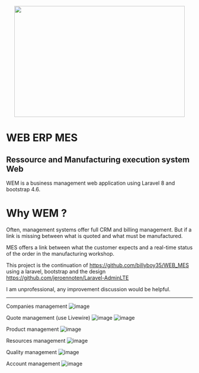 

<p align="center">
  <img width="460" height="300" src="https://user-images.githubusercontent.com/75578469/127404015-3706b77f-dea3-4acb-a722-06f483de95a9.png">
</p>

# WEB ERP MES
##  Ressource and Manufacturing execution system  Web

WEM is a business management web application using Laravel 8 and bootstrap 4.6.

# Why WEM ?

Often, management systems offer full CRM and billing management. But if a link is missing between what is quoted and what must be manufactured.

MES offers a link between what the customer expects and a real-time status of the order in the manufacturing workshop.

This project is the continuation of https://github.com/billyboy35/WEB_MES using a laravel, bootstrap and the design https://github.com/jeroennoten/Laravel-AdminLTE

I am unprofessional, any improvement discussion would be helpful.

-----------------
Companies management
![image](https://user-images.githubusercontent.com/75578469/129263637-f5a7d736-dfb1-46a8-939c-53ef4f8fd6db.png)

Quote management (use Livewire)
![image](https://user-images.githubusercontent.com/75578469/133943361-0b84e6d1-205a-4b65-8e1a-7ed7628ce513.png)
![image](https://user-images.githubusercontent.com/75578469/133943379-fc82f781-f806-4e05-82df-22b3091e4de8.png)

Product management
![image](https://user-images.githubusercontent.com/75578469/133003240-b793df70-2088-43ea-9141-bf2b06f0c124.png)

Resources management 
![image](https://user-images.githubusercontent.com/75578469/129263721-012841a5-ff4e-4db1-8310-074ff8df674b.png)

Quality management 
![image](https://user-images.githubusercontent.com/75578469/129486002-763a1560-6a29-40fd-9707-2dbc756fc412.png)

Account management
![image](https://user-images.githubusercontent.com/75578469/129790685-a4322932-641f-448d-a7ac-45115896d085.png)


